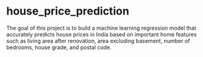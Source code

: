 # house_price_prediction
The goal of this project is to build a machine learning regression model that accurately predicts house prices in India based on important home features such as living area after renovation, area excluding basement, number of bedrooms, house grade, and postal code.

